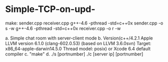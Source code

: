# Simple-TCP-on-upd-
make: sender.cpp receiver.cpp
	g++-4.6 -pthread -std=c++0x sender.cpp -o s -w
	g++-4.6 -pthread -std=c++0x receiver.cpp -o r -w


a. 	Simple chat room with server-client mode
b. 	Version(c++/4.2.1
	Apple LLVM version 6.1.0 (clang-602.0.53) (based on LLVM 3.6.0svn)
	Target: x86_64-apple-darwin14.5.0
	Thread model: posix)
	or Xcode 6.4 default compiler
c.	"make"
d.	./s [portnumber]
	./c [server ip] [portnumber]
